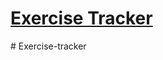 # [Exercise Tracker](https://www.freecodecamp.org/learn/apis-and-microservices/apis-and-microservices-projects/exercise-tracker)
#   E x e r c i s e - t r a c k e r  
 